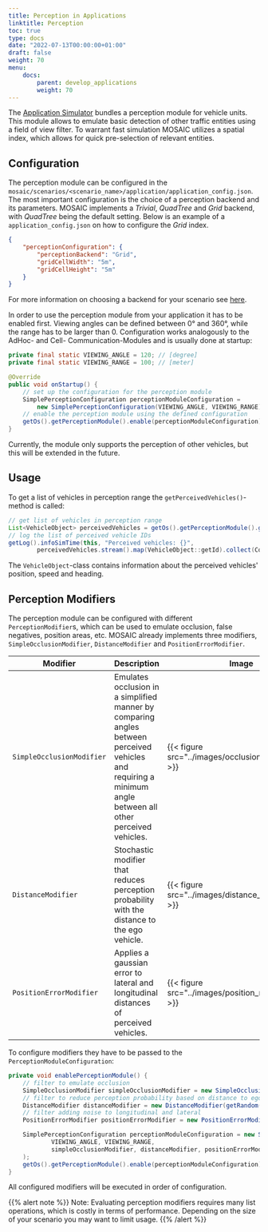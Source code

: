 ```yaml
---
title: Perception in Applications
linktitle: Perception
toc: true
type: docs
date: "2022-07-13T00:00:00+01:00"
draft: false
weight: 70
menu:
    docs:
        parent: develop_applications
        weight: 70
---
```


The [Application Simulator](/docs/simulators/application_simulator#eclipse-mosaic-application-simulator) bundles a perception module
for vehicle units. This module allows to emulate basic detection of other traffic entities using a field of view filter.
To warrant fast simulation MOSAIC utilizes a spatial index, which allows for quick pre-selection of relevant entities.

## Configuration
The perception module can be configured in the `mosaic/scenarios/<scenario_name>/application/application_config.json`.
The most important configuration is the choice of a perception backend and its parameters.
MOSAIC implements a *Trivial*, *QuadTree* and *Grid* backend, with *QuadTree* being the default setting.
Below is an example of a `application_config.json` on how to configure the *Grid* index.
```json
{
    "perceptionConfiguration": {
        "perceptionBackend": "Grid",
        "gridCellWidth": "5m",
        "gridCellHeight": "5m"
    }
}
```
For more information on choosing a backend for your scenario see [here](/docs/extending_mosaic/perception_deep_dive).

In order to use the perception module from your application it has to be enabled first. Viewing angles can be defined between 0° and 360°,
while the range has to be larger than 0.
Configuration works analogously to the AdHoc- and Cell- Communication-Modules and is usually done at startup:
```java
private final static VIEWING_ANGLE = 120; // [degree]
private final static VIEWING_RANGE = 100; // [meter]

@Override
public void onStartup() {
    // set up the configuration for the perception module
    SimplePerceptionConfiguration perceptionModuleConfiguration = 
        new SimplePerceptionConfiguration(VIEWING_ANGLE, VIEWING_RANGE);
    // enable the perception module using the defined configuration
    getOs().getPerceptionModule().enable(perceptionModuleConfiguration);  
}
```

Currently, the module only supports the perception of other vehicles, but this will be extended in the future.

## Usage
To get a list of vehicles in perception range the `getPerceivedVehicles()`-method is called:
```java
// get list of vehicles in perception range
List<VehicleObject> perceivedVehicles = getOs().getPerceptionModule().getPerceivedVehicles();
// log the list of perceived vehicle IDs
getLog().infoSimTime(this, "Perceived vehicles: {}",
        perceivedVehicles.stream().map(VehicleObject::getId).collect(Collectors.toList()));
```

The `VehicleObject`-class contains information about the perceived vehicles' position, speed and heading.

## Perception Modifiers
The perception module can be configured with different `PerceptionModifier`s, which can be used
to emulate occlusion, false negatives, position areas, etc.
MOSAIC already implements three modifiers, `SimpleOcclusionModifier`, `DistanceModifier` and `PositionErrorModifier`.

| Modifier                  | Description                                                                                                                                                  | Image                                                 |
|---------------------------|--------------------------------------------------------------------------------------------------------------------------------------------------------------|-------------------------------------------------------|
| `SimpleOcclusionModifier` | Emulates occlusion in a simplified manner by comparing angles between perceived vehicles and requiring a minimum angle between all other perceived vehicles. | {{< figure src="../images/occlusion_modifier.svg" >}} |
| `DistanceModifier`        | Stochastic modifier that reduces perception probability with the distance to the ego vehicle.                                                                | {{< figure src="../images/distance_modifier.svg" >}}  |
| `PositionErrorModifier`   | Applies a gaussian error to lateral and longitudinal distances of perceived vehicles.                                                                        | {{< figure src="../images/position_modifier.svg" >}}  |

To configure modifiers they have to be passed to the `PerceptionModuleConfiguration`:
```java
private void enablePerceptionModule() {
    // filter to emulate occlusion
    SimpleOcclusionModifier simpleOcclusionModifier = new SimpleOcclusionModifier(3, 5);
    // filter to reduce perception probability based on distance to ego vehicle
    DistanceModifier distanceModifier = new DistanceModifier(getRandom(), 0.0);
    // filter adding noise to longitudinal and lateral
    PositionErrorModifier positionErrorModifier = new PositionErrorModifier(getRandom());

    SimplePerceptionConfiguration perceptionModuleConfiguration = new SimplePerceptionConfiguration(
            VIEWING_ANGLE, VIEWING_RANGE,
            simpleOcclusionModifier, distanceModifier, positionErrorModifier
    );
    getOs().getPerceptionModule().enable(perceptionModuleConfiguration);
}
```
All configured modifiers will be executed in order of configuration.

{{% alert note %}}
Note: Evaluating perception modifiers requires many list operations, which is costly in terms of performance. Depending on the size
of your scenario you may want to limit usage.
{{% /alert %}}
